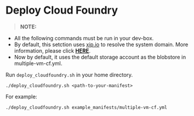 # Deploy Cloud Foundry

>**NOTE:**
  * All the following commands must be run in your dev-box.
  * By default, this setction uses [xip.io](http://xip.io/) to resolve the system domain. More information, please click [**HERE**](../../advanced/deploy-azuredns).
  * Now by default, it uses the default storage account as the blobstore in multiple-vm-cf.yml.

Run `deploy_cloudfoundry.sh` in your home directory.

```
./deploy_cloudfoundry.sh <path-to-your-manifest>
```

For example:

```
./deploy_cloudfoundry.sh example_manifests/multiple-vm-cf.yml
```
